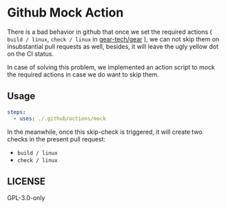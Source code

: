 # Github Mock Action

There is a bad behavior in github that once we set the required actions
( `build / linux`, `check / linux` in [gear-tech/gear][gear] ), we can
not skip them on insubstantial pull requests as well, besides, it will
leave the ugly yellow dot on the CI status.

In case of solving this problem, we implemented an action script to mock
the required actions in case we do want to skip them.

## Usage

```yaml
steps:
  - uses: ./.github/actions/mock
```

In the meanwhile, once this skip-check is triggered, it will create two
checks in the present pull request:

- `build / linux`
- `check / linux`

## LICENSE

GPL-3.0-only

[gear]: https://github.com/gear-tech/gear
